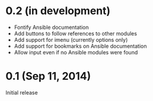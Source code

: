 0.2 (in development)
====================

- Fontify Ansible documentation
- Add buttons to follow references to other modules
- Add support for imenu (currently options only)
- Add support for bookmarks on Ansible documentation
- Allow input even if no Ansible modules were found

0.1 (Sep 11, 2014)
==================

Initial release
